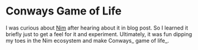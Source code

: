 # Conways Game of Life

I was curious about [Nim](https://nim-lang.org/) after hearing about it in blog post. So I learned it briefly just to get a feel for it and experiment. Ultimately, it was fun dipping my toes in the Nim ecosystem and make Conways_ game of life_. 
